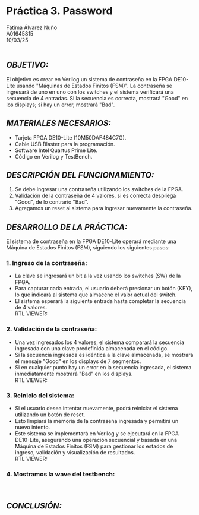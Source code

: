# Práctica 3. Password
Fátima Álvarez Nuño <br/>
A01645815 <br/>
10/03/25 <br/>
<br/>

## *OBJETIVO:* <br/>
El objetivo es crear en Verilog un sistema de contraseña en la FPGA DE10-Lite usando "Máquinas de Estados Finitos (FSM)". La contraseña se ingresará de uno en uno con los switches y el sistema verificará una secuencia de 4 entradas. Si la secuencia es correcta, mostrará "Good" en los displays; si hay un error, mostrará "Bad". <br/>

## *MATERIALES NECESARIOS:* <br/>
* Tarjeta FPGA DE10-Lite (10M50DAF484C7G). <br/>
* Cable USB Blaster para la programación. <br/>
* Software Intel Quartus Prime Lite. <br/>
* Código en Verilog y TestBench. <br/>

## *DESCRIPCIÓN DEL FUNCIONAMIENTO:* <br/>
1. Se debe ingresar una contraseña utilizando los switches de la FPGA. <br/>
2. Validación de la contraseña de 4 valores, si es correcta despliega "Good", de lo contrario "Bad".<br/>
3. Agregamos un reset al sistema para ingresar nuevamente la contraseña.<br/>

## *DESARROLLO DE LA PRÁCTICA:* <br/>
El sistema de contraseña en la FPGA DE10-Lite operará mediante una Máquina de Estados Finitos (FSM), siguiendo los siguientes pasos: <br/>
### 1. Ingreso de la contraseña: <br/>
* La clave se ingresará un bit a la vez usando los switches (SW) de la FPGA. <br/>
* Para capturar cada entrada, el usuario deberá presionar un botón (KEY), lo que indicará al sistema que almacene el valor actual del switch. <br/>
* El sistema esperará la siguiente entrada hasta completar la secuencia de 4 valores. <br/>
RTL VIEWER: <br/>

### 2. Validación de la contraseña:
* Una vez ingresados los 4 valores, el sistema comparará la secuencia ingresada con una clave predefinida almacenada en el código. <br/>
* Si la secuencia ingresada es idéntica a la clave almacenada, se mostrará el mensaje "Good" en los displays de 7 segmentos. <br/>
* Si en cualquier punto hay un error en la secuencia ingresada, el sistema inmediatamente mostrará "Bad" en los displays. <br/>
RTL VIEWER: <br/>

### 3. Reinicio del sistema:
* Si el usuario desea intentar nuevamente, podrá reiniciar el sistema utilizando un botón de reset. <br/>
* Esto limpiará la memoria de la contraseña ingresada y permitirá un nuevo intento. <br/>
* Este sistema se implementará en Verilog y se ejecutará en la FPGA DE10-Lite, asegurando una operación secuencial y basada en una Máquina de Estados Finitos (FSM) para gestionar los estados de ingreso, validación y visualización de resultados. <br/>
RTL VIEWER: <br/>

### 4. Mostramos la wave del testbench: <br/>

<br/>

## *CONCLUSIÓN:* <br/>
